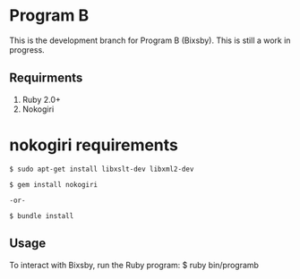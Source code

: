 # Program B
This is the development branch for Program B (Bixsby). This is still a work in progress.

## Requirments
1. Ruby 2.0+
2. Nokogiri
# nokogiri requirements

    $ sudo apt-get install libxslt-dev libxml2-dev
    
    $ gem install nokogiri
    
    -or-

    $ bundle install

## Usage
To interact with Bixsby, run the Ruby program:
    $ ruby bin/programb



<!---
# Programb

TODO: Write a gem description

## Installation

Add this line to your application's Gemfile:

    gem 'programb'

And then execute:

    $ bundle

Or install it yourself as:

    $ gem install programb

## Usage

TODO: Write usage instructions here

## Contributing

1. Fork it
2. Create your feature branch (`git checkout -b my-new-feature`)
3. Commit your changes (`git commit -am 'Added some feature'`)
4. Push to the branch (`git push origin my-new-feature`)
5. Create new Pull Request
--->
